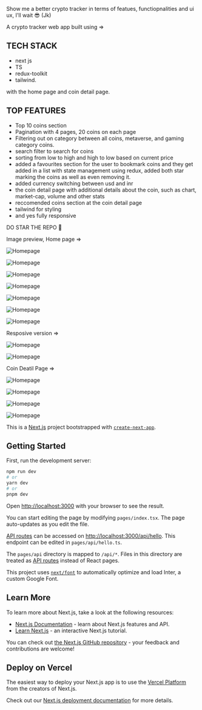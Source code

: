 
Show me a better crypto tracker in terms of featues, functiopnalities and ui ux, I'll wait 😎 (Jk)

A crypto tracker web app built using => 
## TECH STACK
- next js 
- TS 
- redux-toolkit 
- tailwind.
 
with the home page and coin detail page. 

 ## TOP FEATURES 
- Top 10 coins section
- Pagination with 4 pages, 20 coins on each page
- Filtering out on category between all coins, metaverse, and gaming category coins.
- search filter to search for coins
- sorting from low to high and high to low based on current price 
- added a favourites section for the user to bookmark coins and they get added in a list with state management using redux, added both star marking the coins as well as even removing it.
- added currency  switching between usd and inr
-  the coin detail page with additional details about the coin, such as chart, market-cap, volume and other stats
- reccomended coins section at the coin detail page 
- tailwind for styling
- and yes fully responsive


DO STAR THE REPO 🌟


Image preview, Home page => 

![Homepage](https://live.staticflickr.com/65535/52813460063_a22921bda4_c.jpg)


![Homepage](https://live.staticflickr.com/65535/52813419025_600b477df8_z.jpg)


![Homepage](https://live.staticflickr.com/65535/52813202794_68d51603b0_z.jpg)


![Homepage](https://live.staticflickr.com/65535/52813202834_6c17b90501_z.jpg)


![Homepage](https://live.staticflickr.com/65535/52813419115_46b10d308e_z.jpg)


![Homepage](https://live.staticflickr.com/65535/52812449907_99bae25ee5_z.jpg)


![Homepage](https://live.staticflickr.com/65535/52813202904_10e3083c1e_c.jpg)



Resposive version =>


![Homepage](https://live.staticflickr.com/65535/52813006546_760151c627_w.jpg)


![Homepage](https://live.staticflickr.com/65535/52813006561_eb0cd28801_w.jpg)


Coin Deatil Page =>

![Homepage](https://live.staticflickr.com/65535/52812450032_f2875bfaeb_z.jpg)


![Homepage](https://live.staticflickr.com/65535/52812450052_157e532dd4_z.jpg)


![Homepage](https://live.staticflickr.com/65535/52813419295_4c9db18f5b_z.jpg)


![Homepage](https://live.staticflickr.com/65535/52813203089_6b7ab1b87d_z.jpg)















This is a [Next.js](https://nextjs.org/) project bootstrapped with [`create-next-app`](https://github.com/vercel/next.js/tree/canary/packages/create-next-app).

## Getting Started

First, run the development server:

```bash
npm run dev
# or
yarn dev
# or
pnpm dev
```

Open [http://localhost:3000](http://localhost:3000) with your browser to see the result.

You can start editing the page by modifying `pages/index.tsx`. The page auto-updates as you edit the file.

[API routes](https://nextjs.org/docs/api-routes/introduction) can be accessed on [http://localhost:3000/api/hello](http://localhost:3000/api/hello). This endpoint can be edited in `pages/api/hello.ts`.

The `pages/api` directory is mapped to `/api/*`. Files in this directory are treated as [API routes](https://nextjs.org/docs/api-routes/introduction) instead of React pages.

This project uses [`next/font`](https://nextjs.org/docs/basic-features/font-optimization) to automatically optimize and load Inter, a custom Google Font.

## Learn More

To learn more about Next.js, take a look at the following resources:

- [Next.js Documentation](https://nextjs.org/docs) - learn about Next.js features and API.
- [Learn Next.js](https://nextjs.org/learn) - an interactive Next.js tutorial.

You can check out [the Next.js GitHub repository](https://github.com/vercel/next.js/) - your feedback and contributions are welcome!

## Deploy on Vercel

The easiest way to deploy your Next.js app is to use the [Vercel Platform](https://vercel.com/new?utm_medium=default-template&filter=next.js&utm_source=create-next-app&utm_campaign=create-next-app-readme) from the creators of Next.js.

Check out our [Next.js deployment documentation](https://nextjs.org/docs/deployment) for more details.
